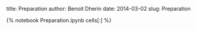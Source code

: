 title: Preparation 
author: Benoit Dherin 
date: 2014-03-02
slug: Preparation 

{% notebook Preparation.ipynb cells[:] %}

